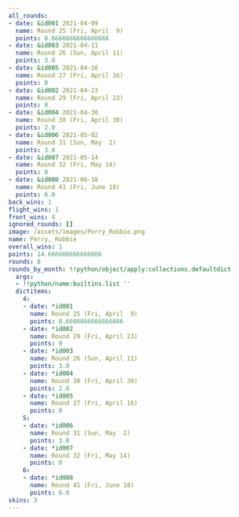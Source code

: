 ```yaml
---
all_rounds:
- date: &id001 2021-04-09
  name: Round 25 (Fri, April  9)
  points: 0.6666666666666666
- date: &id003 2021-04-11
  name: Round 26 (Sun, April 11)
  points: 3.0
- date: &id005 2021-04-16
  name: Round 27 (Fri, April 16)
  points: 0
- date: &id002 2021-04-23
  name: Round 29 (Fri, April 23)
  points: 0
- date: &id004 2021-04-30
  name: Round 30 (Fri, April 30)
  points: 2.0
- date: &id006 2021-05-02
  name: Round 31 (Sun, May  2)
  points: 3.0
- date: &id007 2021-05-14
  name: Round 32 (Fri, May 14)
  points: 0
- date: &id008 2021-06-18
  name: Round 41 (Fri, June 18)
  points: 6.0
back_wins: 1
flight_wins: 1
front_wins: 4
ignored_rounds: []
image: /assets/images/Perry_Robbie.png
name: Perry, Robbie
overall_wins: 1
points: 14.666666666666666
rounds: 8
rounds_by_month: !!python/object/apply:collections.defaultdict
  args:
  - !!python/name:builtins.list ''
  dictitems:
    4:
    - date: *id001
      name: Round 25 (Fri, April  9)
      points: 0.6666666666666666
    - date: *id002
      name: Round 29 (Fri, April 23)
      points: 0
    - date: *id003
      name: Round 26 (Sun, April 11)
      points: 3.0
    - date: *id004
      name: Round 30 (Fri, April 30)
      points: 2.0
    - date: *id005
      name: Round 27 (Fri, April 16)
      points: 0
    5:
    - date: *id006
      name: Round 31 (Sun, May  2)
      points: 3.0
    - date: *id007
      name: Round 32 (Fri, May 14)
      points: 0
    6:
    - date: *id008
      name: Round 41 (Fri, June 18)
      points: 6.0
skins: 3
---
```

